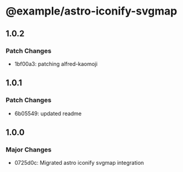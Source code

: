 # @example/astro-iconify-svgmap

## 1.0.2

### Patch Changes

- 1bf00a3: patching alfred-kaomoji

## 1.0.1

### Patch Changes

- 6b05549: updated readme

## 1.0.0

### Major Changes

- 0725d0c: Migrated astro iconify svgmap integration
